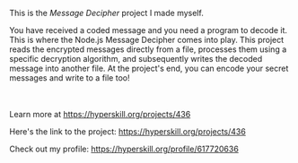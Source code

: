 This is the *Message Decipher* project I made myself.


<p>You have received a coded message and you need a program to decode it. This is where the Node.js Message Decipher comes into play. This project reads the encrypted messages directly from a file, processes them using a specific decryption algorithm, and subsequently writes the decoded message into another file. At the project's end, you can encode your secret messages and write to a file too!</p><br/><br/>Learn more at <a href="https://hyperskill.org/projects/436?utm_source=ide&utm_medium=ide&utm_campaign=ide&utm_content=project-card">https://hyperskill.org/projects/436</a>

Here's the link to the project: https://hyperskill.org/projects/436

Check out my profile: https://hyperskill.org/profile/617720636